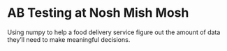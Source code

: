 # AB Testing at Nosh Mish Mosh
Using numpy to help a food delivery service figure out the amount of data they’ll need to make meaningful decisions.

